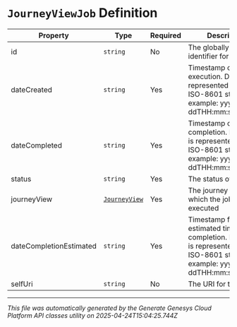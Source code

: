 # `JourneyViewJob` Definition

| Property | Type | Required | Description |
|----------|------|----------|-------------|
| id | `string` | No | The globally unique identifier for the object. |
| dateCreated | `string` | Yes | Timestamp of execution. Date time is represented as an ISO-8601 string. For example: yyyy-MM-ddTHH:mm:ss[.mmm]Z |
| dateCompleted | `string` | Yes | Timestamp of completion. Date time is represented as an ISO-8601 string. For example: yyyy-MM-ddTHH:mm:ss[.mmm]Z |
| status | `string` | Yes | The status of the job |
| journeyView | [`JourneyView`](journeyview-definition.md) | Yes | The journey view for which the job is executed |
| dateCompletionEstimated | `string` | Yes | Timestamp for the estimated time of completion. Date time is represented as an ISO-8601 string. For example: yyyy-MM-ddTHH:mm:ss[.mmm]Z |
| selfUri | `string` | No | The URI for this object |

---

*This file was automatically generated by the Generate Genesys Cloud Platform API classes utility on 2025-04-24T15:04:25.744Z*